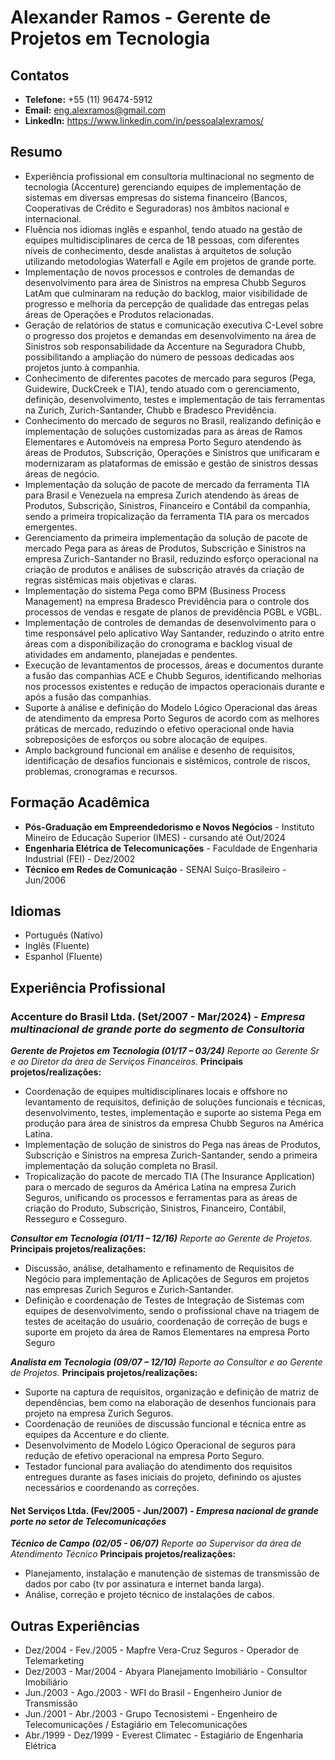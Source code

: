 # Alexander Ramos - Gerente de Projetos em Tecnologia


## Contatos

* **Telefone:** +55 (11) 96474-5912
* **Email:** eng.alexramos@gmail.com
* **LinkedIn:** https://www.linkedin.com/in/pessoalalexramos/


## Resumo

* Experiência profissional em consultoria multinacional no segmento de tecnologia (Accenture) gerenciando equipes de implementação de sistemas em diversas empresas do sistema financeiro (Bancos, Cooperativas de Crédito e Seguradoras) nos âmbitos nacional e internacional.
* Fluência nos idiomas inglês e espanhol, tendo atuado na gestão de equipes multidisciplinares de cerca de 18 pessoas, com diferentes níveis de conhecimento, desde analistas à arquitetos de solução utilizando metodologias Waterfall e Agile em projetos de grande porte.
* Implementação de novos processos e controles de demandas de desenvolvimento para área de Sinistros na empresa Chubb Seguros LatAm que culminaram na redução do backlog, maior visibilidade de progresso e melhoria da percepção de qualidade das entregas pelas áreas de Operações e Produtos relacionadas.
* Geração de relatórios de status e comunicação executiva C-Level sobre o progresso dos projetos e demandas em desenvolvimento na área de Sinistros sob responsabilidade da Accenture na Seguradora Chubb, possibilitando a ampliação do número de pessoas dedicadas aos projetos junto à companhia.
* Conhecimento de diferentes pacotes de mercado para seguros (Pega, Guidewire, DuckCreek e TIA), tendo atuado com o gerenciamento, definição, desenvolvimento, testes e implementação de tais ferramentas na Zurich, Zurich-Santander, Chubb e Bradesco Previdência.
* Conhecimento do mercado de seguros no Brasil, realizando definição e implementação de soluções customizadas para as áreas de Ramos Elementares e Automóveis na empresa Porto Seguro atendendo às áreas de Produtos, Subscrição, Operações e Sinistros que unificaram e modernizaram as plataformas de emissão e gestão de sinistros dessas áreas de negócio.
* Implementação da solução de pacote de mercado da ferramenta TIA para Brasil e Venezuela na empresa Zurich atendendo às áreas de Produtos, Subscrição, Sinistros, Financeiro e Contábil da companhia, sendo a primeira tropicalização da ferramenta TIA para os mercados emergentes.
* Gerenciamento da primeira implementação da solução de pacote de mercado Pega para as áreas de Produtos, Subscrição e Sinistros na empresa Zurich-Santander no Brasil, reduzindo esforço operacional na criação de produtos e análises de subscrição através da criação de regras sistêmicas mais objetivas e claras.
* Implementação do sistema Pega como BPM (Business Process Management) na empresa Bradesco Previdência para o controle dos processos de vendas e resgate de planos de previdência PGBL e VGBL.
* Implementação de controles de demandas de desenvolvimento para o time responsável pelo aplicativo Way Santander, reduzindo o atrito entre áreas com a disponibilização do cronograma e backlog visual de atividades em andamento, planejadas e pendentes.
* Execução de levantamentos de processos, áreas e documentos durante a fusão das companhias ACE e Chubb Seguros, identificando melhorias nos processos existentes e redução de impactos operacionais durante e após a fusão das companhias.
* Suporte à análise e definição do Modelo Lógico Operacional das áreas de atendimento da empresa Porto Seguros de acordo com as melhores práticas de mercado, reduzindo o efetivo operacional onde havia sobreposições de esforços ou sobre alocação de equipes.
* Amplo background funcional em análise e desenho de requisitos, identificação de desafios funcionais e sistêmicos, controle de riscos, problemas, cronogramas e recursos.


## Formação Acadêmica

* **Pós-Graduação em Empreendedorismo e Novos Negócios** - Instituto Mineiro de Educação Superior (IMES) - cursando até Out/2024
* **Engenharia Elétrica de Telecomunicações** - Faculdade de Engenharia Industrial (FEI) - Dez/2002
* **Técnico em Redes de Comunicação** - SENAI Suíço-Brasileiro - Jun/2006


## Idiomas

* Português (Nativo)
* Inglês (Fluente)
* Espanhol (Fluente)


## Experiência Profissional

### **Accenture do Brasil Ltda. (Set/2007 - Mar/2024) - *Empresa multinacional de grande porte do segmento de Consultoria***

***Gerente de Projetos em Tecnologia (01/17 – 03/24)***
*Reporte ao Gerente Sr e ao Diretor da área de Serviços Financeiros.*
**Principais projetos/realizações:**
* Coordenação de equipes multidisciplinares locais e offshore no levantamento de requisitos, definição de soluções funcionais e técnicas, desenvolvimento, testes, implementação e suporte ao sistema Pega em produção para área de sinistros da empresa Chubb Seguros na América Latina.
* Implementação de solução de sinistros do Pega nas áreas de Produtos, Subscrição e Sinistros na empresa Zurich-Santander, sendo a primeira implementação da solução completa no Brasil.
* Tropicalização do pacote de mercado TIA (The Insurance Application) para o mercado de seguros da América Latina na empresa Zurich Seguros, unificando os processos e ferramentas para as áreas de criação do Produto, Subscrição, Sinistros, Financeiro, Contábil, Resseguro e Cosseguro.

***Consultor em Tecnologia (01/11 – 12/16)***
*Reporte ao Gerente de Projetos.*
**Principais projetos/realizações:**
* Discussão, análise, detalhamento e refinamento de Requisitos de Negócio para implementação de Aplicações de Seguros em projetos nas empresas Zurich Seguros e Zurich-Santander.
* Definição e coordenação de Testes de Integração de Sistemas com equipes de desenvolvimento, sendo o profissional chave na triagem de testes de aceitação do usuário, coordenação de correção de bugs e suporte em projeto da área de Ramos Elementares na empresa Porto Seguro

***Analista em Tecnologia (09/07 – 12/10)***
*Reporte ao Consultor e ao Gerente de Projetos.*
**Principais projetos/realizações:**
* Suporte na captura de requisitos, organização e definição de matriz de dependências, bem como na elaboração de desenhos funcionais para projeto na empresa Zurich Seguros.
* Coordenação de reuniões de discussão funcional e técnica entre as equipes da Accenture e do cliente.
* Desenvolvimento de Modelo Lógico Operacional de seguros para redução de efetivo operacional na empresa Porto Seguro.
* Testador funcional para avaliação do atendimento dos requisitos entregues durante as fases iniciais do projeto, definindo os ajustes necessários e coordenando as correções.


#### **Net Serviços Ltda. (Fev/2005 - Jun/2007) - *Empresa nacional de grande porte no setor de Telecomunicações***

***Técnico de Campo (02/05 - 06/07)***
*Reporte ao Supervisor da área de Atendimento Técnico*
**Principais projetos/realizações:**
* Planejamento, instalação e manutenção de sistemas de transmissão de dados por cabo (tv por assinatura e internet banda larga).
* Análise, correção e projeto técnico de instalações de cabos.


## Outras Experiências

* Dez/2004 - Fev./2005	- Mapfre Vera-Cruz Seguros - Operador de Telemarketing
* Dez/2003 - Mar/2004	- Abyara Planejamento Imobiliário - Consultor Imobiliário
* Jun./2003 - Ago./2003	- WFI do Brasil - Engenheiro Junior de Transmissão
* Jun./2001 - Abr./2003	- Grupo Tecnosistemi - Engenheiro de Telecomunicações / Estagiário em Telecomunicações
* Abr./1999 - Dez/1999	- Everest Climatec - Estagiário de Engenharia Elétrica
